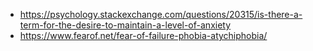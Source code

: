 * <https://psychology.stackexchange.com/questions/20315/is-there-a-term-for-the-desire-to-maintain-a-level-of-anxiety>
* <https://www.fearof.net/fear-of-failure-phobia-atychiphobia/>
